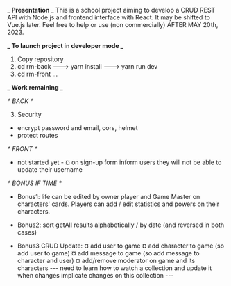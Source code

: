 **_ Presentation _**
This is a school project aiming to develop a CRUD REST API with Node.js and frontend interface with React. It may be shifted to Vue.js later.
Feel free to help or use (non commercially) AFTER MAY 20th, 2023.

**_ To launch project in developer mode _**

1. Copy repository
2. cd rm-back ---> yarn install ---> yarn run dev
3. cd rm-front ...

**_ Work remaining _**

_* BACK *_

3. Security

- encrypt password and email, cors, helmet
- protect routes

_* FRONT *_

- not started yet -
  ¤ on sign-up form inform users they will not be able to update their username

_* BONUS IF TIME *_

- Bonus1: life can be edited by owner player and Game Master on characters' cards. Players can add / edit statistics and powers on their characters.

- Bonus2: sort getAll results alphabetically / by date (and reversed in both cases)

- Bonus3 CRUD Update:
  ¤ add user to game
  ¤ add character to game (so add user to game)
  ¤ add message to game (so add message to character and user)
  ¤ add/remove moderator on game and its characters
  --- need to learn how to watch a collection and update it when changes implicate changes on this collection ---

